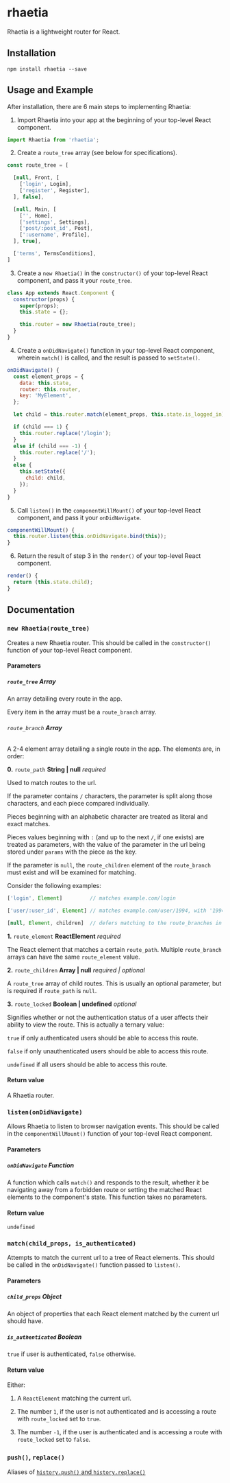 # rhaetia

Rhaetia is a lightweight router for React.

## Installation

`npm install rhaetia --save`

## Usage and Example

After installation, there are 6 main steps to implementing Rhaetia:

1. Import Rhaetia into your app at the beginning of your top-level React component.

```javascript
import Rhaetia from 'rhaetia';
```

2. Create a `route_tree` array (see below for specifications).

```javascript
const route_tree = [

  [null, Front, [
    ['login', Login],
    ['register', Register],
  ], false],

  [null, Main, [
    ['', Home],
    ['settings', Settings],
    ['post/:post_id', Post],
    [':username', Profile],
  ], true],

  ['terms', TermsConditions],
]
```

3. Create a `new Rhaetia()` in the `constructor()` of your top-level React component, and pass it your `route_tree`.

```javascript
class App extends React.Component {
  constructor(props) {
    super(props);
    this.state = {};

    this.router = new Rhaetia(route_tree);
  }
}
```

4. Create a `onDidNavigate()` function in your top-level React component, wherein `match()` is called, and the result is passed to `setState()`.

```javascript
onDidNavigate() {
  const element_props = {
    data: this.state,
    router: this.router,
    key: 'MyElement',
  };

  let child = this.router.match(element_props, this.state.is_logged_in);

  if (child === 1) {
    this.router.replace('/login');
  }
  else if (child === -1) {
    this.router.replace('/');
  }
  else {
    this.setState({
      child: child,
    });
  }
}
```

5. Call `listen()` in the `componentWillMount()` of your top-level React component, and pass it your `onDidNavigate`.

```javascript
componentWillMount() {
  this.router.listen(this.onDidNavigate.bind(this));
}
```

6. Return the result of step 3 in the `render()` of your top-level React component.

```javascript
render() {
  return (this.state.child);
}
```

## Documentation

### `new Rhaetia(route_tree)`

Creates a new Rhaetia router. This should be called in the `constructor()` function of your top-level React component.

#### Parameters

##### `route_tree` **Array**

An array detailing every route in the app.

Every item in the array must be a `route_branch` array.

###### `route_branch` **Array**

A 2-4 element array detailing a single route in the app. The elements are, in order:

**0.** `route_path` **String | null** *required*

Used to match routes to the url.

If the parameter contains `/` characters, the parameter is split along those characters, and each piece compared individually.

Pieces beginning with an alphabetic character are treated as literal and exact matches.

Pieces values beginning with `:` (and up to the next `/`, if one exists) are treated as parameters, with the value of the parameter in the url being stored under `params` with the piece as the key.

If the parameter is `null`, the `route_children` element of the `route_branch` must exist and will be examined for matching.

Consider the following examples:

```javascript
['login', Element]         // matches example.com/login

['user/:user_id', Element] // matches example.com/user/1994, with '1994' stored as this.props.params.user_id in the matched element.

[null, Element, children]  // defers matching to the route_branches in the children array.
```

**1.** `route_element` **ReactElement** *required*

The React element that matches a certain `route_path`. Multiple `route_branch` arrays can have the same `route_element` value.

**2.** `route_children` **Array | null** *required | optional*

A `route_tree` array of child routes. This is usually an optional parameter, but is required if `route_path` is `null`.

**3.** `route_locked` **Boolean | undefined** *optional*

Signifies whether or not the authentication status of a user affects their ability to view the route. This is actually a ternary value:

`true` if only authenticated users should be able to access this route.

`false` if only unauthenticated users should be able to access this route.

`undefined` if all users should be able to access this route.

#### Return value

A Rhaetia router.

### `listen(onDidNavigate)`

Allows Rhaetia to listen to browser navigation events. This should be called in the `componentWillMount()` function of your top-level React component.

#### Parameters

##### `onDidNavigate` **Function**

A function which calls `match()` and responds to the result, whether it be navigating away from a forbidden route or setting the matched React elements to the component's state. This function takes no parameters.

#### Return value

`undefined`

### `match(child_props, is_authenticated)`

Attempts to match the current url to a tree of React elements. This should be called in the `onDidNavigate()` function passed to `listen()`.

#### Parameters

##### `child_props` **Object**

An object of properties that each React element matched by the current url should have.

##### `is_authenticated` **Boolean**

`true` if user is authenticated, `false` otherwise.

#### Return value

Either:

1. A `ReactElement` matching the current url.

2. The number `1`, if the user is not authenticated and is accessing a route with `route_locked` set to `true`.

3. The number `-1`, if the user is authenticated and is accessing a route with `route_locked` set to `false`.

### `push()`, `replace()`

Aliases of [`history.push()` and `history.replace()`](https://github.com/ReactTraining/history#navigation)
